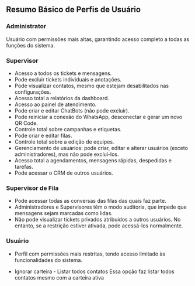## **Resumo Básico de Perfis de Usuário**  

### **Administrator**  
Usuário com permissões mais altas, garantindo acesso completo a todas as funções do sistema.  

### **Supervisor**  
- Acesso a todos os tickets e mensagens.  
- Pode excluir tickets individuais e anotações.  
- Pode visualizar contatos, mesmo que estejam desabilitados nas configurações.  
- Acesso total a relatórios da dashboard.  
- Acesso ao painel de atendimento.  
- Pode criar e editar ChatBots (não pode excluir).  
- Pode reiniciar a conexão do WhatsApp, desconectar e gerar um novo QR Code.  
- Controle total sobre campanhas e etiquetas.  
- Pode criar e editar filas.  
- Controle total sobre a edição de equipes.  
- Gerenciamento de usuários: pode criar, editar e alterar usuários (exceto administradores), mas não pode excluí-los.  
- Acesso total a agendamentos, mensagens rápidas, despedidas e tarefas.  
- Pode acessar o CRM de outros usuários.  

### **Supervisor de Fila**  
- Pode acessar todas as conversas das filas das quais faz parte.  
- Administradores e Supervisores têm o modo auditoria, que impede que mensagens sejam marcadas como lidas.  
- Não pode visualizar tickets privados atribuídos a outros usuários. No entanto, se a restrição estiver ativada, pode acessá-los normalmente.  

### **Usuário**  
- Perfil com permissões mais restritas, tendo acesso limitado às funcionalidades do sistema.  

- Ignorar carteira - Listar todos contatos
Essa opção faz listar todos contatos mesmo com a carteira ativa